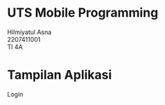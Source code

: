 # UTS Mobile Programming

Hilmiyatul Asna <br>
2207411001 <br>
TI 4A <br>

# Tampilan Aplikasi
Login
